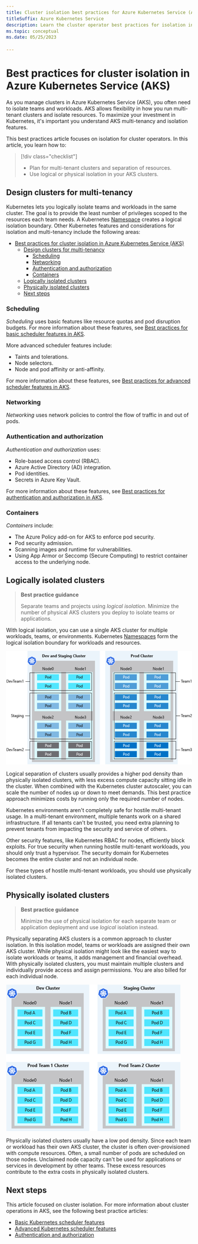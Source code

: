 ```yaml
---
title: Cluster isolation best practices for Azure Kubernetes Service (AKS) 
titleSuffix: Azure Kubernetes Service
description: Learn the cluster operator best practices for isolation in Azure Kubernetes Service (AKS).
ms.topic: conceptual
ms.date: 05/25/2023

---
```


# Best practices for cluster isolation in Azure Kubernetes Service (AKS)

As you manage clusters in Azure Kubernetes Service (AKS), you often need to isolate teams and workloads. AKS allows flexibility in how you run multi-tenant clusters and isolate resources. To maximize your investment in Kubernetes, it's important you understand AKS multi-tenancy and isolation features.

This best practices article focuses on isolation for cluster operators. In this article, you learn how to:

> [!div class="checklist"]
>
> * Plan for multi-tenant clusters and separation of resources.
> * Use logical or physical isolation in your AKS clusters.

## Design clusters for multi-tenancy

Kubernetes lets you logically isolate teams and workloads in the same cluster. The goal is to provide the least number of privileges scoped to the resources each team needs. A Kubernetes [Namespace][k8s-namespaces] creates a logical isolation boundary. Other Kubernetes features and considerations for isolation and multi-tenancy include the following areas:

- [Best practices for cluster isolation in Azure Kubernetes Service (AKS)](#best-practices-for-cluster-isolation-in-azure-kubernetes-service-aks)
  - [Design clusters for multi-tenancy](#design-clusters-for-multi-tenancy)
    - [Scheduling](#scheduling)
    - [Networking](#networking)
    - [Authentication and authorization](#authentication-and-authorization)
    - [Containers](#containers)
  - [Logically isolated clusters](#logically-isolated-clusters)
  - [Physically isolated clusters](#physically-isolated-clusters)
  - [Next steps](#next-steps)

### Scheduling

*Scheduling* uses basic features like resource quotas and pod disruption budgets. For more information about these features, see [Best practices for basic scheduler features in AKS][aks-best-practices-scheduler].

More advanced scheduler features include:

* Taints and tolerations.
* Node selectors.
* Node and pod affinity or anti-affinity.

For more information about these features, see [Best practices for advanced scheduler features in AKS][aks-best-practices-advanced-scheduler].

### Networking

*Networking* uses network policies to control the flow of traffic in and out of pods.

### Authentication and authorization

*Authentication and authorization* uses:

* Role-based access control (RBAC).
* Azure Active Directory (AD) integration.
* Pod identities.
* Secrets in Azure Key Vault.

For more information about these features, see [Best practices for authentication and authorization in AKS][aks-best-practices-identity].

### Containers

*Containers* include:

* The Azure Policy add-on for AKS to enforce pod security.
* Pod security admission.
* Scanning images and runtime for vulnerabilities.
* Using App Armor or Seccomp (Secure Computing) to restrict container access to the underlying node.

## Logically isolated clusters

> **Best practice guidance**
>
> Separate teams and projects using *logical isolation*. Minimize the number of physical AKS clusters you deploy to isolate teams or applications.

With logical isolation, you can use a single AKS cluster for multiple workloads, teams, or environments. Kubernetes [Namespaces][k8s-namespaces] form the logical isolation boundary for workloads and resources.

![Logical isolation of a Kubernetes cluster in AKS](media/operator-best-practices-cluster-isolation/logical-isolation.png)

Logical separation of clusters usually provides a higher pod density than physically isolated clusters, with less excess compute capacity sitting idle in the cluster. When combined with the Kubernetes cluster autoscaler, you can scale the number of nodes up or down to meet demands. This best practice approach minimizes costs by running only the required number of nodes.

Kubernetes environments aren't completely safe for hostile multi-tenant usage. In a multi-tenant environment, multiple tenants work on a shared infrastructure. If all tenants can't be trusted, you need extra planning to prevent tenants from impacting the security and service of others.

Other security features, like Kubernetes RBAC for nodes, efficiently block exploits. For true security when running hostile multi-tenant workloads, you should only trust a hypervisor. The security domain for Kubernetes becomes the entire cluster and not an individual node.

For these types of hostile multi-tenant workloads, you should use physically isolated clusters.

## Physically isolated clusters

> **Best practice guidance**
>
> Minimize the use of physical isolation for each separate team or application deployment and use *logical* isolation instead.

Physically separating AKS clusters is a common approach to cluster isolation. In this isolation model, teams or workloads are assigned their own AKS cluster. While physical isolation might look like the easiest way to isolate workloads or teams, it adds management and financial overhead. With physically isolated clusters, you must maintain multiple clusters and individually provide access and assign permissions. You are also billed for each individual node.

![Physical isolation of individual Kubernetes clusters in AKS](media/operator-best-practices-cluster-isolation/physical-isolation.png)

Physically isolated clusters usually have a low pod density. Since each team or workload has their own AKS cluster, the cluster is often over-provisioned with compute resources. Often, a small number of pods are scheduled on those nodes. Unclaimed node capacity can't be used for applications or services in development by other teams. These excess resources contribute to the extra costs in physically isolated clusters.

## Next steps

This article focused on cluster isolation. For more information about cluster operations in AKS, see the following best practice articles:

* [Basic Kubernetes scheduler features][aks-best-practices-scheduler]
* [Advanced Kubernetes scheduler features][aks-best-practices-advanced-scheduler]
* [Authentication and authorization][aks-best-practices-identity]

<!-- EXTERNAL LINKS -->

<!-- INTERNAL LINKS -->
[k8s-namespaces]: concepts-clusters-workloads.md#namespaces
[aks-best-practices-scheduler]: operator-best-practices-scheduler.md
[aks-best-practices-advanced-scheduler]: operator-best-practices-advanced-scheduler.md
[aks-best-practices-identity]: operator-best-practices-identity.md
